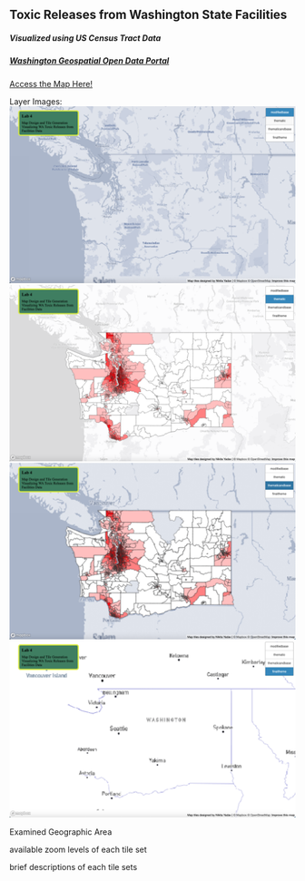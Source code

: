 ## Toxic Releases from Washington State Facilities
##### Visualized using US Census Tract Data
##### [Washington Geospatial Open Data Portal](https://geo.wa.gov/datasets/WADOH::toxic-releases-from-facilities-rsei-model-current-version/about) 

[Access the Map Here!](https://nyadav18.github.io/geoglab4)

Layer Images:
![Base](/imgs/base.png)
![Thematic](/imgs/thematic.png)
![Thematic and Base](/imgs/thematicandbase.png)
![Final Theme](imgs/finaltheme.png)

Examined Geographic Area

available zoom levels of each tile set

brief descriptions of each tile sets